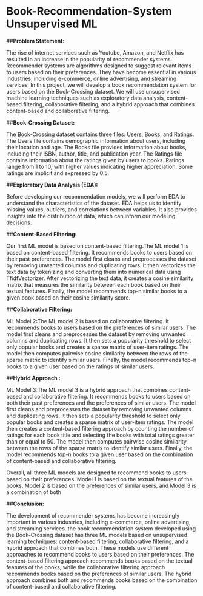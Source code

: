# Book-Recommendation-System Unsupervised ML

##**Problem Statement:**

The rise of internet services such as Youtube, Amazon, and Netflix has resulted in an increase in the popularity of recommender systems. Recommender systems are algorithms designed to suggest relevant items to users based on their preferences. They have become essential in various industries, including e-commerce, online advertising, and streaming services. In this project, we will develop a book recommendation system for users based on the Book-Crossing dataset. We will use unsupervised machine learning techniques such as exploratory data analysis, content-based filtering, collaborative filtering, and a hybrid approach that combines content-based and collaborative filtering.

##**Book-Crossing Dataset:**

The Book-Crossing dataset contains three files: Users, Books, and Ratings. The Users file contains demographic information about users, including their location and age. The Books file provides information about books, including their ISBN, author, title, and publication year. The Ratings file contains information about the ratings given by users to books. Ratings range from 1 to 10, with higher values indicating higher appreciation. Some ratings are implicit and expressed by 0.5.

##**Exploratory Data Analysis (EDA):**

Before developing our recommendation models, we will perform EDA to understand the characteristics of the dataset. EDA helps us to identify missing values, outliers, and correlations between variables. It also provides insights into the distribution of data, which can inform our modeling decisions.

##**Content-Based Filtering:**

Our first ML model is based on content-based filtering.The ML model 1 is based on content-based filtering. It recommends books to users based on their past preferences. The model first cleans and preprocesses the dataset by removing unwanted columns and duplicating rows. It then vectorizes the text data by tokenizing and converting them into numerical data using TfidfVectorizer. After vectorizing the text data, it creates a cosine similarity matrix that measures the similarity between each book based on their textual features. Finally, the model recommends top-n similar books to a given book based on their cosine similarity score.

##**Collaborative Filtering:**

ML Model 2:The ML model 2 is based on collaborative filtering. It recommends books to users based on the preferences of similar users. The model first cleans and preprocesses the dataset by removing unwanted columns and duplicating rows. It then sets a popularity threshold to select only popular books and creates a sparse matrix of user-item ratings. The model then computes pairwise cosine similarity between the rows of the sparse matrix to identify similar users. Finally, the model recommends top-n books to a given user based on the ratings of similar users.

##**Hybrid Approach :**

ML Model 3:The ML model 3 is a hybrid approach that combines content-based and collaborative filtering. It recommends books to users based on both their past preferences and the preferences of similar users. The model first cleans and preprocesses the dataset by removing unwanted columns and duplicating rows. It then sets a popularity threshold to select only popular books and creates a sparse matrix of user-item ratings. The model then creates a content-based filtering approach by counting the number of ratings for each book title and selecting the books with total ratings greater than or equal to 50. The model then computes pairwise cosine similarity between the rows of the sparse matrix to identify similar users. Finally, the model recommends top-n books to a given user based on the combination of content-based and collaborative filtering.

Overall, all three ML models are designed to recommend books to users based on their preferences. Model 1 is based on the textual features of the books, Model 2 is based on the preferences of similar users, and Model 3 is a combination of both

##**Conclusion:**

The development of recommender systems has become increasingly important in various industries, including e-commerce, online advertising, and streaming services. the book recommendation system developed using the Book-Crossing dataset has three ML models based on unsupervised learning techniques: content-based filtering, collaborative filtering, and a hybrid approach that combines both. These models use different approaches to recommend books to users based on their preferences. The content-based filtering approach recommends books based on the textual features of the books, while the collaborative filtering approach recommends books based on the preferences of similar users. The hybrid approach combines both and recommends books based on the combination of content-based and collaborative filtering.
